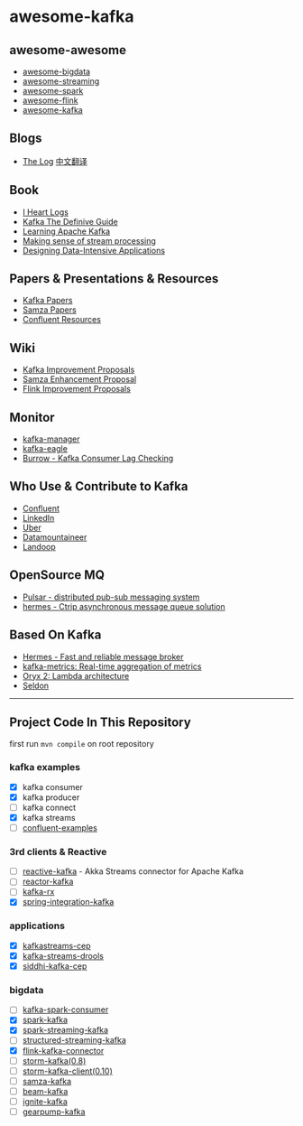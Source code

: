 
# awesome-kafka

## awesome-awesome

- [awesome-bigdata](<https://github.com/onurakpolat/awesome-bigdata>)
- [awesome-streaming](<https://github.com/manuzhang/awesome-streaming>)
- [awesome-spark](<https://github.com/awesome-spark/awesome-spark>)
- [awesome-flink](<https://github.com/wuchong/awesome-flink>)
- [awesome-kafka](<https://github.com/infoslack/awesome-kafka>)

## Blogs

- [The Log](<https://engineering.linkedin.com/distributed-systems/log-what-every-software-engineer-should-know-about-real-time-datas-unifying>) [中文翻译](<https://github.com/oldratlee/translations/tree/master/log-what-every-software-engineer-should-know-about-real-time-datas-unifying>)

## Book

- [I Heart Logs](<http://shop.oreilly.com/product/0636920034339.do>)
- [Kafka The Definive Guide](<http://shop.oreilly.com/product/0636920044123.do>)
- [Learning Apache Kafka](<https://www.packtpub.com/big-data-and-business-intelligence/learning-apache-kafka-second-edition>)
- [Making sense of stream processing](<http://www.confluent.io/making-sense-of-stream-processing-ebook>)
- [Designing Data-Intensive Applications](<http://shop.oreilly.com/product/0636920032175.do>)

## Papers & Presentations & Resources

- [Kafka Papers](<https://cwiki.apache.org/confluence/display/KAFKA/Kafka+papers+and+presentations>)
- [Samza Papers](<https://cwiki.apache.org/confluence/pages/viewpage.action?pageId=51812876>)
- [Confluent Resources](<https://www.confluent.io/resources/>)

## Wiki

- [Kafka Improvement Proposals](<https://cwiki.apache.org/confluence/display/KAFKA/Kafka+Improvement+Proposals>)
- [Samza Enhancement Proposal](<https://cwiki.apache.org/confluence/display/SAMZA/Samza+Enhancement+Proposal>)
- [Flink Improvement Proposals](<https://cwiki.apache.org/confluence/display/FLINK/Flink+Improvement+Proposals>)

## Monitor

- [kafka-manager](<https://github.com/yahoo/kafka-manager>)
- [kafka-eagle](<https://github.com/smartloli/kafka-eagle>)
- [Burrow - Kafka Consumer Lag Checking](<https://github.com/linkedin/Burrow>)

## Who Use & Contribute to Kafka

- [Confluent](<https://github.com/confluentinc>)
- [LinkedIn](<https://github.com/linkedin?utf8=%E2%9C%93&q=kafka&type=&language=>)
- [Uber](<https://github.com/uber?utf8=%E2%9C%93&q=kafka&type=&language=>)
- [Datamountaineer](<https://github.com/datamountaineer>)
- [Landoop](<https://github.com/Landoop>)

## OpenSource MQ

- [Pulsar - distributed pub-sub messaging system](<https://github.com/yahoo/pulsar>)
- [hermes - Ctrip asynchronous message queue solution](<https://github.com/taotaoideas/hermes>)


## Based On Kafka

- [Hermes - Fast and reliable message broker](<https://github.com/allegro/hermes>)
- [kafka-metrics: Real-time aggregation of metrics](<https://github.com/amient/kafka-metrics>)
- [Oryx 2: Lambda architecture](<https://github.com/OryxProject/oryx>)
- [Seldon](<https://github.com/SeldonIO/seldon-server>)

---

## Project Code In This Repository

first run `mvn compile` on root repository

### kafka examples

- [x] kafka consumer
- [x] kafka producer
- [ ] kafka connect
- [x] kafka streams
- [ ] [confluent-examples](<https://github.com/confluentinc/examples>)

### 3rd clients & Reactive

- [ ] [reactive-kafka](<https://github.com/akka/reactive-kafka>) - Akka Streams connector for Apache Kafka
- [ ] [reactor-kafka](<https://github.com/reactor/reactor-kafka>)
- [ ] [kafka-rx](<https://github.com/cjdev/kafka-rx>)
- [x] [spring-integration-kafka](<https://projects.spring.io/spring-kafka/>)

### applications

- [x] [kafkastreams-cep](<https://github.com/fhussonnois/kafkastreams-cep>)
- [x] [kafka-streams-drools](<https://github.com/benwatson528/kafka-streams-drools>)
- [x] [siddhi-kafka-cep](<https://github.com/sbcd90/siddhi-kafka-cep>)

### bigdata

- [ ] [kafka-spark-consumer](<https://github.com/dibbhatt/kafka-spark-consumer>)
- [x] [spark-kafka](<https://github.com/tresata/spark-kafka>)
- [x] [spark-streaming-kafka](<http://spark.apache.org/docs/latest/streaming-kafka-integration.html>)
- [ ] [structured-streaming-kafka](<https://spark.apache.org/docs/latest/structured-streaming-kafka-integration.html>)
- [x] [flink-kafka-connector](<https://ci.apache.org/projects/flink/flink-docs-release-1.3/dev/connectors/kafka.html>)
- [ ] [storm-kafka(0.8)](<https://github.com/apache/storm/tree/master/external/storm-kafka>)
- [ ] [storm-kafka-client(0.10)](<https://github.com/apache/storm/tree/master/external/storm-kafka-client>)
- [ ] [samza-kafka](<>)
- [ ] [beam-kafka](<https://github.com/apache/beam/tree/master/sdks/java/io/kafka>)
- [ ] [ignite-kafka](<https://apacheignite-mix.readme.io/docs/kafka-streamer>)
- [ ] [gearpump-kafka](<http://gearpump.apache.org/releases/latest/dev/dev-connectors/index.html>)
